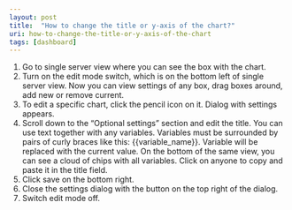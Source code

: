 ```yaml
---
layout: post
title:  "How to change the title or y-axis of the chart?"
uri: how-to-change-the-title-or-y-axis-of-the-chart
tags: [dashboard]
---
```


1.  Go to single server view where you can see the box with the chart.
2.  Turn on the edit mode switch, which is on the bottom left of single server view. Now you can view settings of any box, drag boxes around, add new or remove current.
3.  To edit a specific chart, click the pencil icon on it. Dialog with settings appears.
4.  Scroll down to the “Optional settings” section and edit the title. You can use text together with any variables. Variables must be surrounded by pairs of curly braces like this: {{variable\_name}}. Variable will be replaced with the current value. On the bottom of the same view, you can see a cloud of chips with all variables. Click on anyone to copy and paste it in the title field.
5.  Click save on the bottom right.
6.  Close the settings dialog with the button on the top right of the dialog.
7.  Switch edit mode off.

<!--more-->

